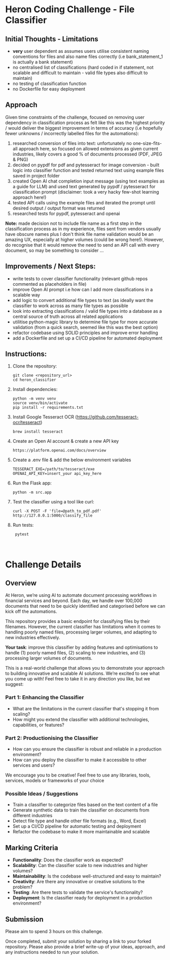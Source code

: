 # Heron Coding Challenge - File Classifier

## Initial Thoughts - Limitations
- **very** user dependent as assumes users utilise consistent naming conventions for files and also name files correctly (i.e bank_statement_1 is actually a bank statement)
- no centralised list of classifications (hard coded in if statement, not scalable and difficult to maintain - valid file types also difficult to maintain)
- no testing of classification function
- no Dockerfile for easy deployment

## Approach
Given time constraints of the challenge, focused on removing user dependency in classification process as felt like this was the highest priority / would deliver the biggest improvement in terms of accuracy (i.e hopefully fewer unknowns / incorrectly labelled files for the automations):

1. researched conversion of files into text: unfortunately no one-size-fits-all approach here, so focused on allowed extensions as given current industries, likely covers a good % of documents processed (PDF, JPEG & PNG)
2. decided on pypdf for pdf and pytesseract for image conversion - built logic into classifier function and tested returned text using example files saved in project folder
3. created Open AI chat completion input message (using text examples as a guide for LLM) and used text generated by pypdf / pytesseract for classification prompt (disclaimer: took a very hacky few-shot learning approach here!)
4. tested API calls using the example files and iterated the prompt until desired output / output format was returned
5. researched tests for pypdf, pytesseract and openai

**Note:** made decision not to include file name as a first step in the classification process as in my experience, files sent from vendors usually have obscure names plus I don't think file name validation would be an amazing UX, especially at higher volumes (could be wrong here!). However, do recognise that it would remove the need to send an API call with every document, so may be something to consider ...

## Improvements / Next Steps:
- write tests to cover classifier functionality (relevant github repos commented as placeholders in file)
- improve Open AI prompt i.e how can I add more classifications in a scalable way
- add logic to convert additional file types to text (as ideally want the classifier to work across as many file types as possible
- look into extracting classifications / valid file types into a database as a central source of truth across all related applications
- utilitise python-magic library to determine file type for more accurate validation (from a quick search, seemed like this was the best option)
- refactor codebase using SOLID principles and improve error handling
- add a Dockerfile and set up a CI/CD pipeline for automated deployment

## Instructions:
1. Clone the repository:
    ```shell
    git clone <repository_url>
    cd heron_classifier
    ```

2. Install dependencies:
    ```shell
    python -m venv venv
    source venv/bin/activate
    pip install -r requirements.txt
    ```
    
3. Install Google Tesseract OCR (https://github.com/tesseract-ocr/tesseract)
   ```
   brew install tesseract
   ```
   
5. Create an Open AI account & create a new API key
   ```
   https://platform.openai.com/docs/overview
   ```
   
6. Create a .env file & add the below environment variables
   ```shell
   TESSERACT_EXE=/path/to/tesseract/exe
   OPENAI_API_KEY=insert_your api_key_here
   ```

7. Run the Flask app:
    ```shell
    python -m src.app
    ```

4. Test the classifier using a tool like curl:
    ```shell
    curl -X POST -F 'file=@path_to_pdf.pdf' http://127.0.0.1:5000/classify_file
    ```

5. Run tests:
   ```shell
    pytest
    ```
<br>

# Challenge Details

## Overview

At Heron, we’re using AI to automate document processing workflows in financial services and beyond. Each day, we handle over 100,000 documents that need to be quickly identified and categorised before we can kick off the automations.

This repository provides a basic endpoint for classifying files by their filenames. However, the current classifier has limitations when it comes to handling poorly named files, processing larger volumes, and adapting to new industries effectively.

**Your task**: improve this classifier by adding features and optimisations to handle (1) poorly named files, (2) scaling to new industries, and (3) processing larger volumes of documents.

This is a real-world challenge that allows you to demonstrate your approach to building innovative and scalable AI solutions. We’re excited to see what you come up with! Feel free to take it in any direction you like, but we suggest:


### Part 1: Enhancing the Classifier

- What are the limitations in the current classifier that's stopping it from scaling?
- How might you extend the classifier with additional technologies, capabilities, or features?


### Part 2: Productionising the Classifier 

- How can you ensure the classifier is robust and reliable in a production environment?
- How can you deploy the classifier to make it accessible to other services and users?

We encourage you to be creative! Feel free to use any libraries, tools, services, models or frameworks of your choice

### Possible Ideas / Suggestions
- Train a classifier to categorize files based on the text content of a file
- Generate synthetic data to train the classifier on documents from different industries
- Detect file type and handle other file formats (e.g., Word, Excel)
- Set up a CI/CD pipeline for automatic testing and deployment
- Refactor the codebase to make it more maintainable and scalable

## Marking Criteria
- **Functionality**: Does the classifier work as expected?
- **Scalability**: Can the classifier scale to new industries and higher volumes?
- **Maintainability**: Is the codebase well-structured and easy to maintain?
- **Creativity**: Are there any innovative or creative solutions to the problem?
- **Testing**: Are there tests to validate the service's functionality?
- **Deployment**: Is the classifier ready for deployment in a production environment?

## Submission

Please aim to spend 3 hours on this challenge.

Once completed, submit your solution by sharing a link to your forked repository. Please also provide a brief write-up of your ideas, approach, and any instructions needed to run your solution. 

